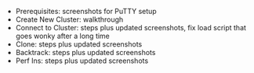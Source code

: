 * Prerequisites: screenshots for PuTTY setup
* Create New Cluster: walkthrough
* Connect to Cluster: steps plus updated screenshots, fix load script that goes wonky after a long time
* Clone: steps plus updated screenshots
* Backtrack: steps plus updated screenshots
* Perf Ins: steps plus updated screenshots
